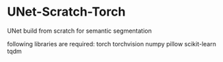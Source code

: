# UNet-Scratch-Torch
UNet build from scratch for semantic segmentation

following libraries are required:
torch
torchvision
numpy
pillow
scikit-learn
tqdm
